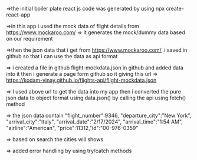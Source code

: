 =>the initial boiler plate react js code was generated by using npx create-react-app

=>in this app i used the mock data of flight details from https://www.mockaroo.com/ => it generates the mock/dummy data based on our requirement

=>then the json data that i get from https://www.mockaroo.com/, i saved in github so that i can use the data as api format

=> i created a file in github flight-mockdata.json in github and added data into it then i generate a page form github so it giving this url => https://kodam-vinay.github.io/flights-api/flight-mockdata.json

=> I used above url to get the data into my app then i converted the pure json data to object format using data.json() by calling the api using fetch() method

=> the json data contain
    "flight_number":9346,
    "departure_city":"New York",
    "arrival_city":"Italy",
    "arrival_date":"2/17/2024",
    "arrival_time":"1:54 AM",
    "airline":"American",
    "price":11312,"id":"00-976-0359"

=> based on search the cities will shows

=> added error handling by using try/catch methods